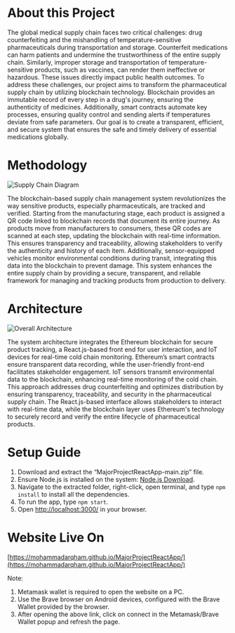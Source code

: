 # About this Project

The global medical supply chain faces two critical challenges: drug counterfeiting and the mishandling of temperature-sensitive pharmaceuticals during transportation and storage. Counterfeit medications can harm patients and undermine the trustworthiness of the entire supply chain. Similarly, improper storage and transportation of temperature-sensitive products, such as vaccines, can render them ineffective or hazardous. These issues directly impact public health outcomes. To address these challenges, our project aims to transform the pharmaceutical supply chain by utilizing blockchain technology. Blockchain provides an immutable record of every step in a drug's journey, ensuring the authenticity of medicines. Additionally, smart contracts automate key processes, ensuring quality control and sending alerts if temperatures deviate from safe parameters. Our goal is to create a transparent, efficient, and secure system that ensures the safe and timely delivery of essential medications globally.

# Methodology

![Supply Chain Diagram](https://github.com/MohammadArqham/MajorProjectReactApp/assets/87173531/1ffbfd2f-5aad-4668-9b5d-bdb5e6d7da91)

The blockchain-based supply chain management system revolutionizes the way sensitive products, especially pharmaceuticals, are tracked and verified. Starting from the manufacturing stage, each product is assigned a QR code linked to blockchain records that document its entire journey. As products move from manufacturers to consumers, these QR codes are scanned at each step, updating the blockchain with real-time information. This ensures transparency and traceability, allowing stakeholders to verify the authenticity and history of each item. Additionally, sensor-equipped vehicles monitor environmental conditions during transit, integrating this data into the blockchain to prevent damage. This system enhances the entire supply chain by providing a secure, transparent, and reliable framework for managing and tracking products from production to delivery.

# Architecture 

![Overall Architecture](https://github.com/MohammadArqham/MajorProjectReactApp/assets/87173531/cb462c06-d325-46aa-9ba4-80c0fa62e742)

The system architecture integrates the Ethereum blockchain for secure product tracking, a React.js-based front end for user interaction, and IoT devices for real-time cold chain monitoring. Ethereum’s smart contracts ensure transparent data recording, while the user-friendly front-end facilitates stakeholder engagement. IoT sensors transmit environmental data to the blockchain, enhancing real-time monitoring of the cold chain. This approach addresses drug counterfeiting and optimizes distribution by ensuring transparency, traceability, and security in the pharmaceutical supply chain. The React.js-based interface allows stakeholders to interact with real-time data, while the blockchain layer uses Ethereum's technology to securely record and verify the entire lifecycle of pharmaceutical products.

# Setup Guide

1. Download and extract the “MajorProjectReactApp-main.zip” file.
2. Ensure Node.js is installed on the system: [Node.js Download](https://nodejs.org/en/download).
3. Navigate to the extracted folder, right-click, open terminal, and type `npm install` to install all the dependencies.
4. To run the app, type `npm start`.
5. Open [http://localhost:3000/](http://localhost:3000/) in your browser.

# Website Live On
[https://mohammadarqham.github.io/MajorProjectReactApp/](https://mohammadarqham.github.io/MajorProjectReactApp/)

  Note:
  1. Metamask wallet is required to open the website on a PC.
  2. Use the Brave browser on Android devices, configured with the Brave Wallet provided by the browser.
  3. After opening the above link, click on connect in the Metamask/Brave Wallet popup and refresh the page.
